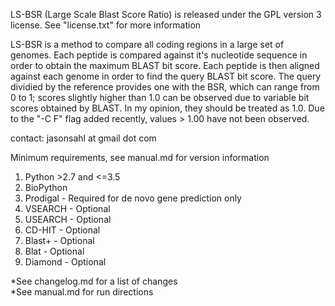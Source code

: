 LS-BSR (Large Scale Blast Score Ratio) is released under the GPL version 3 license.  See "license.txt" for more information  

LS-BSR is a method to compare all coding regions in a large set of genomes.
Each peptide is compared against it's nucleotide sequence in order to obtain
the maximum BLAST bit score.  Each peptide is then aligned against each genome
in order to find the query BLAST bit score.  The query dividied by the reference
provides one with the BSR, which can range from 0 to 1; scores slightly higher
than 1.0 can be observed due to variable bit scores obtained by BLAST.  In my opinion,
they should be treated as 1.0.  Due to the "-C F" flag added recently, values > 1.00
have not been observed.  

contact: jasonsahl at gmail dot com  

Minimum requirements, see manual.md for version information  
1. Python >2.7 and <=3.5  
2. BioPython  
3. Prodigal - Required for de novo gene prediction only  
4. VSEARCH - Optional  
5. USEARCH - Optional  
6. CD-HIT - Optional  
7. Blast+ - Optional  
8. Blat - Optional  
9. Diamond - Optional  

*See changelog.md for a list of changes  
*See manual.md for run directions  
